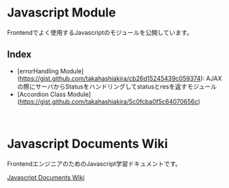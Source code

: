 # Javascript Module

Frontendでよく使用するJavascriptのモジュールを公開しています。  

## Index

- [errorHandling Module] (https://gist.github.com/takahashiakira/cb26d15245439c059374): AJAXの際にサーバからStatusをハンドリングしてstatusとresを返すモジュール
- [Accordion Class Module] (https://gist.github.com/takahashiakira/5c0fcba0f5c64070656c)

　  
# Javascript Documents Wiki 

FrontendエンジニアのためのJavascript学習ドキュメントです。  

[Javascript Documents Wiki](https://github.com/takahashiakira/jsDocs/wiki)  
